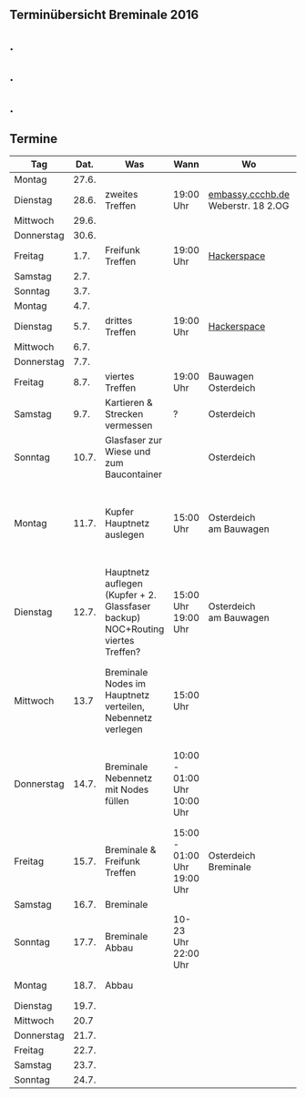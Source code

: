 ## Terminübersicht Breminale 2016 
## .  ##
## .  ##
## .  ##

## Termine

|  Tag |  Dat. |  Was |  Wann | Wo | Wer | Erledigt |
|---|---|---|---|---|---|:---:|
| Montag | 27.6. |   |   |   |   | **x** |
| Dienstag | 28.6. | zweites Treffen | 19:00 Uhr | <a href="http://www.openstreetmap.org/?mlat=53.072123&mlon=8.821818&zoom=18#map=18/53.07212/8.82182" target="_blank">embassy.ccchb.de</a> Weberstr. 18 2.OG | Alle| **x** |
| Mittwoch  | 29.6. |   |   |   |   | **x** |
| Donnerstag  | 30.6.  |   |   |   |   | **x** |
| Freitag  | 1.7. | Freifunk Treffen  | 19:00 Uhr | <a href="https://www.hackerspace-bremen.de/" target="_blank">Hackerspace</a> | Alle | **x** |
| Samstag  | 2.7. |   |   |   |   | **x** |
| Sonntag  | 3.7. |   |   |   |   | **x** |
| Montag | 4.7. |   |   |   |   | **x** |
| Dienstag | 5.7. | drittes Treffen| 19:00 Uhr | <a href="https://www.hackerspace-bremen.de/" target="_blank">Hackerspace</a> | Alle | **x** |
| Mittwoch  | 6.7.  |   |   |   |   | **x** |
| Donnerstag  | 7.7.  |   |   |   |   | **x** |
| Freitag  | 8.7.  |  viertes Treffen | 19:00 Uhr  |  Bauwagen Osterdeich | Alle | **x** |
| Samstag  | 9.7.  | Kartieren & Strecken vermessen | ? | Osterdeich | Alle & geno | - |
| Sonntag  | 10.7.  | Glasfaser zur Wiese und zum Baucontainer |   | Osterdeich | oliver, jens, l3akage, chrische | **x** |
| Montag | 11.7. | Kupfer Hauptnetz auslegen | 15:00 Uhr  | Osterdeich</br> am Bauwagen | Alle & oliver, geno, jens nachmittags, frank 17h, l3akage, chrische, morpheus | **x** |
| Dienstag | 12.7. | Hauptnetz auflegen (Kupfer + 2. Glassfaser backup) NOC+Routing  viertes Treffen?  | 15:00 Uhr</br>19:00 Uhr  | Osterdeich</br> am Bauwagen |Alle & oliver, geno, jens nachmittags, frank 17h, l3akage, chrische, morpheus | **x** |
| Mittwoch  | 13.7 |  Breminale</br>Nodes im Hauptnetz verteilen, Nebennetz verlegen | 15:00 Uhr |   | Alle & oliver, geno, jens nachmittags, frank 17h, l3akage, chrische, morpheus | **x** |
| Donnerstag  | 14.7.  | Breminale</br>Nebennetz mit Nodes füllen  | 10:00 - 01:00 Uhr</br>10:00 Uhr |   | Alle & oliver, geno, jens nachmittags, frank 17h, l3akage, chrische, morpheus | **x** |
| Freitag  | 15.7.  | Breminale & </br>Freifunk Treffen| 15:00 - 01:00 Uhr</br>19:00 Uhr  | Osterdeich</br>Breminale  | Alle</br>Alle | - |
| Samstag  | 16.7.  | Breminale |   |   |   | - |
| Sonntag  | 17.7.  | Breminale </br>Abbau | 10-23 Uhr </br>22:00 Uhr  |   | Osterdeich</br>Bauwagen | - |
| Montag | 18.7. | Abbau |   |   |Osterdeich</br>Bauwagen | - |
| Dienstag | 19.7. |   |   |   |   | - |
| Mittwoch  | 20.7 |   |   |   |   | - |
| Donnerstag  | 21.7.  |   |   |   |   | - |
| Freitag  | 22.7.  |   |   |   |   | - |
| Samstag  | 23.7.  |   |   |   |   | - |
| Sonntag  | 24.7.  |   |   |   |   | - |

